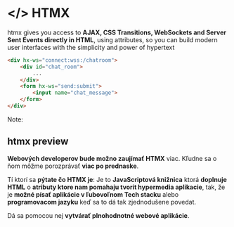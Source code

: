 # </> HTMX

htmx gives you access to **AJAX, CSS Transitions, WebSockets and Server Sent Events directly in HTML**, 
using attributes, so you can build modern user interfaces with the simplicity and power of hypertext

```html
<div hx-ws="connect:wss:/chatroom">
    <div id="chat_room">
        ...
    </div>
    <form hx-ws="send:submit">
        <input name="chat_message">
    </form>
</div>
```


Note:

## htmx preview

**Webových developerov bude možno zaujímať HTMX** viac. Kľudne sa o ňom môžme porozprávať **viac po prednaske**.

Tí ktorí sa **pýtate čo HTMX je**: Je to **JavaScriptová knižnica** ktorá **doplnuje HTML** o **atributy ktore nam pomahaju tvorit hypermedia aplikacie**, tak, že je **možné písať aplikácie v ľubovoľnom Tech stacku** alebo **programovacom jazyku** keď sa to dá tak zjednodušene povedat.

Dá sa pomocou nej **vytvárať plnohodnotné webové aplikácie**.

